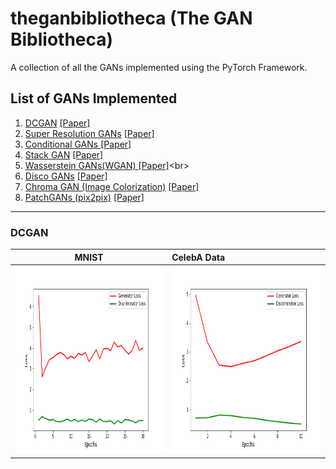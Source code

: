 # theganbibliotheca (The GAN Bibliotheca)
A collection of all the GANs implemented using the PyTorch Framework.

## List of GANs Implemented
1.  [DCGAN](#dcgan)  [[Paper]](https://arxiv.org/abs/1511.06434)<br>
2. [Super Resolution GANs](#) [[Paper]](https://arxiv.org/abs/1609.04802)<br>
3.  [Conditional GANs ](#) [[Paper]](https://arxiv.org/abs/1411.1784)<br>
4.  [Stack GAN](#) [[Paper]](#https://arxiv.org/abs/1612.03242)<br>
5.  [Wasserstein GANs(WGAN) ](#) [[Paper]](https://arxiv.org/pdf/1701.07875.pdf')<br>
6.  [Disco GANs](#)  [[Paper]]('https://arxiv.org/pdf/1703.05192.pdf)<br>
7.  [Chroma GAN (Image Colorization)](#) [[Paper]](https://arxiv.org/pdf/1907.09837.pdf)<br>
8.  [PatchGANs (pix2pix)](#) [[Paper]](https://arxiv.org/abs/1611.07004)<br>

<hr>

### DCGAN
MNIST |CelebA Data
---------------|:-----------------
<img src="readme_materials/DCGAN/MNIST_DCGAN_LOSS.png" width="400" height="300" />|<img src="readme_materials/DCGAN/CELEBA_DCGAN_LOSS.png" width="400" height="300" />




